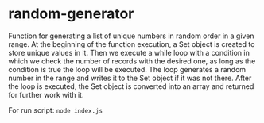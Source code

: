 # random-generator
Function for generating a list of unique numbers in random order in a given range.
At the beginning of the function execution, a Set object is created to store unique values in it. Then we execute a while loop with a condition in which we check the number of records with the desired one, as long as the condition is true the loop will be executed.  The loop generates a random number in the range and writes it to the Set object if it was not there.
After the loop is executed, the Set object is converted into an array and returned for further work with it. 

For run script:
```node index.js```